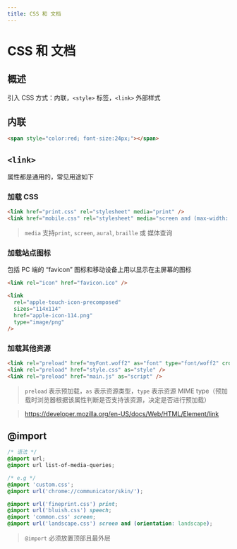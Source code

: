 ```yaml
---
title: CSS 和 文档
---
```


# CSS 和 文档

## 概述

引入 CSS 方式：内联，`<style>` 标签，`<link>` 外部样式

## 内联

```html
<span style="color:red; font-size:24px;"></span>
```

## `<link>`

属性都是通用的，常见用途如下

### 加载 CSS

```html
<link href="print.css" rel="stylesheet" media="print" />
<link href="mobile.css" rel="stylesheet" media="screen and (max-width: 600px)" />
```

> `media` 支持`print`, `screen`, `aural`, `braille` 或 媒体查询

### 加载站点图标

包括 PC 端的 “favicon” 图标和移动设备上用以显示在主屏幕的图标

```html
<link rel="icon" href="favicon.ico" />

<link
  rel="apple-touch-icon-precomposed"
  sizes="114x114"
  href="apple-icon-114.png"
  type="image/png"
/>
```

### 加载其他资源

```html
<link rel="preload" href="myFont.woff2" as="font" type="font/woff2" crossorigin="anonymous" />
<link rel="preload" href="style.css" as="style" />
<link rel="preload" href="main.js" as="script" />
```

> `preload` 表示预加载，`as` 表示资源类型，`type` 表示资源 MIME type（预加载时浏览器根据该属性判断是否支持该资源，决定是否进行预加载）

> https://developer.mozilla.org/en-US/docs/Web/HTML/Element/link

## @import

```css
/* 语法 */
@import url;
@import url list-of-media-queries;

/* e.g */
@import 'custom.css';
@import url('chrome://communicator/skin/');

@import url('fineprint.css') print;
@import url('bluish.css') speech;
@import 'common.css' screen;
@import url('landscape.css') screen and (orientation: landscape);
```

> `@import` 必须放置顶部且最外层
